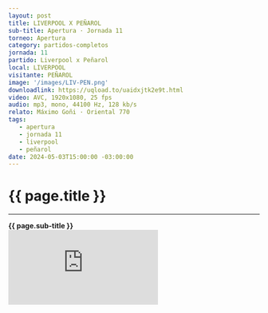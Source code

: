 ```yaml
---
layout: post
title: LIVERPOOL X PEÑAROL
sub-title: Apertura · Jornada 11
torneo: Apertura
category: partidos-completos
jornada: 11
partido: Liverpool x Peñarol
local: LIVERPOOL
visitante: PEÑAROL
image: '/images/LIV-PEN.png'
downloadlink: https://uqload.to/uaidxjtk2e9t.html
video: AVC, 1920x1080, 25 fps
audio: mp3, mono, 44100 Hz, 128 kb/s
relato: Máximo Goñi · Oriental 770
tags:
   - apertura
   - jornada 11
   - liverpool
   - peñarol
date: 2024-05-03T15:00:00 -03:00:00
---
```


<div class="mt-5 mb-4 dyuthi_regular"> 
    <h1 class="text-success kustom_culture"> 
                {{ page.title }} 
    </h1>
    <hr> 
    <strong>{{ page.sub-title }}</strong>
     
</div>
<div class="embed-responsive embed-responsive-16by9"><iframe allow="accelerometer; autoplay; clipboard-write; encrypted-media; gyroscope; picture-in-picture; web-share" allowfullscreen="" data-td-src-property="https://www.youtube.com/embed/UTJTXJcFEQs?feature=oembed" frameborder="0" class="youtube mb-10 w-100 h-100" referrerpolicy="strict-origin-when-cross-origin" src="https://uqload.to/embed-uaidxjtk2e9t.html" title="OBSESIONADOS"></iframe></div>
